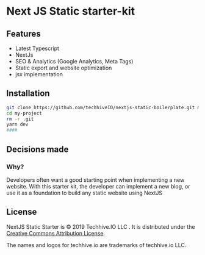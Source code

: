 # Next JS Static starter-kit

## Features

- Latest Typescript
- NextJs
- SEO & Analytics (Google Analytics, Meta Tags)
- Static export and website optimization
- jsx implementation

## Installation

```bash
git clone https://github.com/techhiveIO/nextjs-static-boilerplate.git my-project
cd my-project
rm -r .git
yarn dev
####
```

## Decisions made

### Why?
Developers often want a good starting point when implementing a new website. 
With this starter kit, the developer can implement a new blog, or use it as a 
foundation to build any static website using NextJS

License
-------

NextJS Static Starter is © 2019 Techhive.IO LLC . It is distributed under the [Creative Commons
Attribution License](http://creativecommons.org/licenses/by/3.0/).

The names and logos for techhive.io are trademarks of techhive.io LLC.
